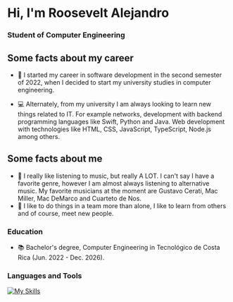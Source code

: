 <h1 align="left">Hi, I'm Roosevelt Alejandro</h1>
<h3 align="left"> Student of Computer Engineering</h3>

## Some facts about my career
- :seedling: I started my career in software development in the second semester of 2022, when I decided to start my university studies in computer engineering.

- :computer: Alternately, from my university I am always looking to learn new things related to IT. For example networks, development with backend programming languages like Swift, Python and Java. Web development with technologies like HTML, CSS, JavaScript, TypeScript, Node.js among others.

## Some facts about me
- :minidisc: I really like listening to music, but really A LOT. I can't say I have a favorite genre, however I am almost always listening to alternative music. My favorite musicians at the moment are Gustavo Cerati, Mac Miller, Mac DeMarco and Cuarteto de Nos.
- :busts_in_silhouette: I like to do things in a team more than alone, I like to learn from others and of course, meet new people.

### Education
- :books: Bachelor's degree, Computer Engineering in Tecnológico de Costa Rica (Jun. 2022 - Dec. 2026).



<h3 align="left">Languages and Tools</h3>

[![My Skills](https://skillicons.dev/icons?i=cpp,py,java,html,css,javascript,typescript,nodejs,latex,mysql,idea,vscode,discord,linux)](https://skillicons.dev)


